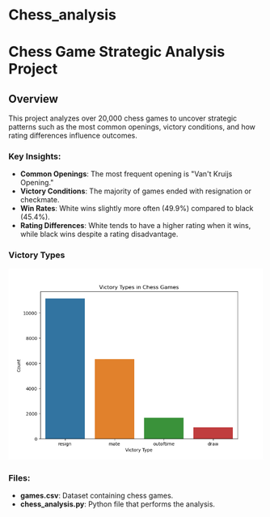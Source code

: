 # Chess_analysis
# Chess Game Strategic Analysis Project

## Overview
This project analyzes over 20,000 chess games to uncover strategic patterns such as the most common openings, victory conditions, and how rating differences influence outcomes.

### Key Insights:
- **Common Openings**: The most frequent opening is "Van't Kruijs Opening."
- **Victory Conditions**: The majority of games ended with resignation or checkmate.
- **Win Rates**: White wins slightly more often (49.9%) compared to black (45.4%).
- **Rating Differences**: White tends to have a higher rating when it wins, while black wins despite a rating disadvantage.

### Victory Types
![Victory Types](victory_types.png)

### Files:
- **games.csv**: Dataset containing chess games.
- **chess_analysis.py**: Python file that performs the analysis.
